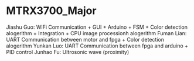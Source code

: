 # MTRX3700_Major
Jiashu Guo: WiFi Communication + GUI + Arduino + FSM + Color detection alogerithm + Integration + CPU image processionh alogerithm
Fuman Lian: UART Communication between motor and fpga + Color detection alogerithm
Yunkan Luo: UART Communication between fpga and arduino + PID control
Junhao Fu: Ultrosonic wave (proximity)